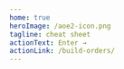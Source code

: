```yaml
---
home: true
heroImage: /aoe2-icon.png
tagline: cheat sheet
actionText: Enter →
actionLink: /build-orders/
---
```

